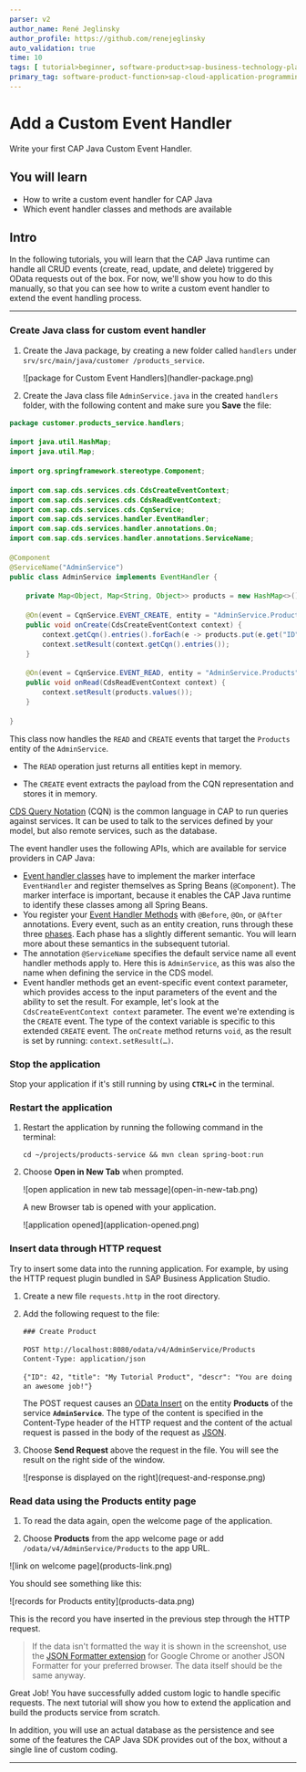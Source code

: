 ```yaml
---
parser: v2
author_name: René Jeglinsky
author_profile: https://github.com/renejeglinsky
auto_validation: true
time: 10
tags: [ tutorial>beginner, software-product>sap-business-technology-platform, programming-tool>java]
primary_tag: software-product-function>sap-cloud-application-programming-model
---
```


# Add a Custom Event Handler

<!-- description --> Write your first CAP Java Custom Event Handler.

## You will learn

- How to write a custom event handler for CAP Java
- Which event handler classes and methods are available

## Intro

In the following tutorials, you will learn that the CAP Java runtime can handle all CRUD events (create, read, update, and delete) triggered by OData requests out of the box. For now, we'll show you how to do this manually, so that you can see how to write a custom event handler to extend the event handling process.

---

### Create Java class for custom event handler

1. Create the Java package, by creating a new folder called `handlers` under `srv/src/main/java/customer
/products_service`.

    <!-- border -->![package for Custom Event Handlers](handler-package.png)

2. Create the Java class file `AdminService.java` in the created `handlers` folder, with the following content and make sure you **Save** the file:

```Java
package customer.products_service.handlers;

import java.util.HashMap;
import java.util.Map;

import org.springframework.stereotype.Component;

import com.sap.cds.services.cds.CdsCreateEventContext;
import com.sap.cds.services.cds.CdsReadEventContext;
import com.sap.cds.services.cds.CqnService;
import com.sap.cds.services.handler.EventHandler;
import com.sap.cds.services.handler.annotations.On;
import com.sap.cds.services.handler.annotations.ServiceName;

@Component
@ServiceName("AdminService")
public class AdminService implements EventHandler {

    private Map<Object, Map<String, Object>> products = new HashMap<>();

    @On(event = CqnService.EVENT_CREATE, entity = "AdminService.Products")
    public void onCreate(CdsCreateEventContext context) {
        context.getCqn().entries().forEach(e -> products.put(e.get("ID"), e));
        context.setResult(context.getCqn().entries());
    }

    @On(event = CqnService.EVENT_READ, entity = "AdminService.Products")
    public void onRead(CdsReadEventContext context) {
        context.setResult(products.values());
    }

}
```

This class now handles the `READ` and `CREATE` events that target the `Products` entity of the `AdminService`.

- The `READ` operation just returns all entities kept in memory.

- The `CREATE` event extracts the payload from the CQN representation and stores it in memory.

[CDS Query Notation](https://cap.cloud.sap/docs/cds/cqn) (CQN) is the common language in CAP to run queries against services. It can be used to talk to the services defined by your model, but also remote services, such as the database.

The event handler uses the following APIs, which are available for service providers in CAP Java:

- [Event handler classes](https://cap.cloud.sap/docs/java/provisioning-api#handlerclasses) have to implement the marker interface `EventHandler` and register themselves as Spring Beans (`@Component`). The marker interface is important, because it enables the CAP Java runtime to identify these classes among all Spring Beans.
- You register your [Event Handler Methods](https://cap.cloud.sap/docs/java/provisioning-api#handlerannotations) with `@Before`, `@On`, or `@After` annotations. Every event, such as an entity creation, runs through these three [phases](https://cap.cloud.sap/docs/java/provisioning-api#phases). Each phase has a slightly different semantic. You will learn more about these semantics in the subsequent tutorial.
- The annotation `@ServiceName` specifies the default service name all event handler methods apply to. Here this is `AdminService`, as this was also the name when defining the service in the CDS model.
- Event handler methods get an event-specific event context parameter, which provides access to the input parameters of the event and the ability to set the result. For example, let's look at the `CdsCreateEventContext context` parameter. The event we're extending is the `CREATE` event. The type of the context variable is specific to this extended `CREATE` event. The `onCreate` method returns `void`, as the result is set by running: `context.setResult(…)`.

### Stop the application

Stop your application if it's still running by using **`CTRL+C`** in the terminal.

### Restart the application

1. Restart the application by running the following command in the terminal:

    ```Shell/Bash
    cd ~/projects/products-service && mvn clean spring-boot:run
    ```

2. Choose **Open in New Tab** when prompted.

    <!-- border -->![open application in new tab message](open-in-new-tab.png)

    A new Browser tab is opened with your application.

    <!-- border -->![application opened](application-opened.png)

### Insert data through HTTP request

Try to insert some data into the running application. For example, by using the HTTP request plugin bundled in SAP Business Application Studio.

1. Create a new file `requests.http` in the root directory.

2. Add the following request to the file:

    ```HTTP
    ### Create Product

    POST http://localhost:8080/odata/v4/AdminService/Products
    Content-Type: application/json

    {"ID": 42, "title": "My Tutorial Product", "descr": "You are doing an awesome job!"}
    ```

    The POST request causes an [OData Insert](https://www.odata.org/getting-started/basic-tutorial/#create) on the entity **Products** of the service **`AdminService`**. The type of the content is specified in the Content-Type header of the HTTP request and the content of the actual request is passed in the body of the request as [JSON](https://www.json.org/json-en.html).

3. Choose **Send Request** above the request in the file. You will see the result on the right side of the window.

    <!-- border -->![response is displayed on the right](request-and-response.png)

### Read data using the Products entity page

1. To read the data again, open the welcome page of the application.

2. Choose **Products** from the app welcome page or add `/odata/v4/AdminService/Products` to the app URL.

  <!-- border -->![link on welcome page](products-link.png)

You should see something like this:

  <!-- border -->![records for Products entity](products-data.png)

This is the record you have inserted in the previous step through the HTTP request.

> If the data isn't formatted the way it is shown in the screenshot, use the [JSON Formatter extension](https://chrome.google.com/webstore/detail/json-formatter/bcjindcccaagfpapjjmafapmmgkkhgoa?hl=en) for Google Chrome or another JSON Formatter for your preferred browser. The data itself should be the same anyway.

Great Job! You have successfully added custom logic to handle specific requests. The next tutorial will show you how to extend the application and build the products service from scratch.

In addition, you will use an actual database as the persistence and see some of the features the CAP Java SDK provides out of the box, without a single line of custom coding.

---
